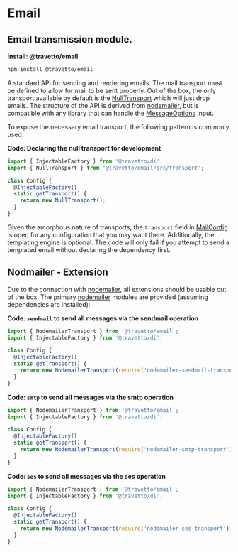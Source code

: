 # Email
## Email transmission module.

**Install: @travetto/email**
```bash
npm install @travetto/email
```

A standard API for sending and rendering emails. The mail transport must be defined to allow for mail to be sent properly.  Out of the box, the only transport available by default is the [NullTransport](https://github.com/travetto/travetto/tree/1.0.0-dev/module/email/src/transport.ts#L13) which will just drop emails. The structure of the API is derived from  [nodemailer](https://nodemailer.com/about/), but is compatible with any library that can handle the [MessageOptions](src/types.ts#L36) input.

To expose the necessary email transport, the following pattern is commonly used:

**Code: Declaring the null transport for development**
```typescript
import { InjectableFactory } from '@travetto/di';
import { NullTransport } from '@travetto/email/src/transport';

class Config {
  @InjectableFactory()
  static getTransport() {
    return new NullTransport();
  }
}
```

Given the amorphous nature of transports, the `transport` field in [MailConfig](https://github.com/travetto/travetto/tree/1.0.0-dev/module/email/src/config.ts#L7) is open for any configuration that you may want there. Additionally, the templating engine is optional.  The code will only fail if you attempt to send a templated email without declaring the dependency first.

## Nodmailer - Extension

Due to the connection with [nodemailer](https://nodemailer.com/about/), all extensions should be usable out of the box. The primary [nodemailer](https://nodemailer.com/about/) modules are provided (assuming dependencies are installed):

**Code: `sendmail` to send all messages via the sendmail operation**
```typescript
import { NodemailerTransport } from '@travetto/email';
import { InjectableFactory } from '@travetto/di';

class Config {
  @InjectableFactory()
  static getTransport() {
    return new NodemailerTransport(require('nodemailer-sendmail-transport'));
  }
}
```

**Code: `smtp` to send all messages via the smtp operation**
```typescript
import { NodemailerTransport } from '@travetto/email';
import { InjectableFactory } from '@travetto/di';

class Config {
  @InjectableFactory()
  static getTransport() {
    return new NodemailerTransport(require('nodemailer-smtp-transport'));
  }
}
```

**Code: `ses` to send all messages via the ses operation**
```typescript
import { NodemailerTransport } from '@travetto/email';
import { InjectableFactory } from '@travetto/di';

class Config {
  @InjectableFactory()
  static getTransport() {
    return new NodemailerTransport(require('nodemailer-ses-transport'));
  }
}
```

